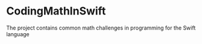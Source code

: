 # CodingMathInSwift
The project contains common math challenges in programming for the Swift language
